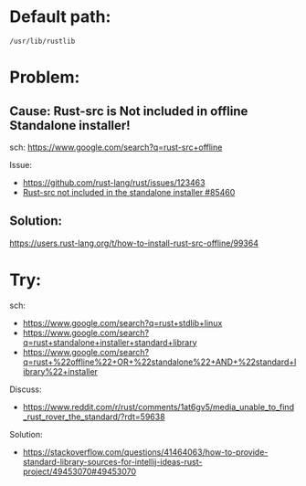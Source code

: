 # Default path:
`/usr/lib/rustlib`

# Problem:
## Cause: Rust-src is Not included in offline Standalone installer!
sch: https://www.google.com/search?q=rust-src+offline

Issue:
- https://github.com/rust-lang/rust/issues/123463
- [Rust-src not included in the standalone installer #85460
](https://github.com/rust-lang/rust/issues/85460)

## Solution:
https://users.rust-lang.org/t/how-to-install-rust-src-offline/99364



# Try:
sch:
- https://www.google.com/search?q=rust+stdlib+linux
- https://www.google.com/search?q=rust+standalone+installer+standard+library
- https://www.google.com/search?q=rust+%22offline%22+OR+%22standalone%22+AND+%22standard+library%22+installer

Discuss:
- https://www.reddit.com/r/rust/comments/1at6gv5/media_unable_to_find_rust_rover_the_standard/?rdt=59638

Solution:
- https://stackoverflow.com/questions/41464063/how-to-provide-standard-library-sources-for-intellij-ideas-rust-project/49453070#49453070
